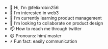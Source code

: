 - 👋 Hi, I’m @felixrobin256
- 👀 I’m interested in web3
- 🌱 I’m currently learning product management
- 💞️ I’m looking to collaborate on product design
- 📫 How to reach me through twitter
- 😄 Pronouns: him/ master
- ⚡ Fun fact: easily communication

<!---
felixrobin256/felixrobin256 is a ✨ special ✨ repository because its `README.md` (this file) appears on your GitHub profile.
You can click the Preview link to take a look at your changes.
--->

